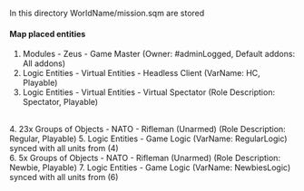 In this directory WorldName/mission.sqm are stored

#### Map placed entities
1. Modules - Zeus - Game Master (Owner: #adminLogged, Default addons: All addons)
2. Logic Entities - Virtual Entities - Headless Client (VarName: HC, Playable)
3. Logic Entities - Virtual Entities - Virtual Spectator (Role Description: Spectator, Playable)
<br />
4. 23x Groups of Objects - NATO - Rifleman (Unarmed) (Role Description: Regular, Playable)
5. Logic Entities - Game Logic (VarName: RegularLogic) synced with all units from (4)
<br />
6. 5x Groups of Objects - NATO - Rifleman (Unarmed) (Role Description: Newbie, Playable)
7. Logic Entities - Game Logic (VarName: NewbiesLogic) synced with all units from (6)
<br />
